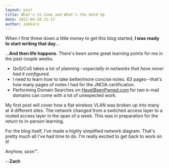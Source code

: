 ```yaml
---
layout: post
title: What's to Come and What's the Hold Up
date: 2021-04-28 21:17
author: zakkaru
---
```

<!-- wp:paragraph -->
<p>When I first threw down a little money to get this blog started, <strong>I was ready to start writing that day</strong>...</p>
<!-- /wp:paragraph -->

<!-- wp:paragraph -->
<p>...<strong>And then life happens</strong>. There's been some great learning points for me in the past couple weeks.</p>
<!-- /wp:paragraph -->

<!-- wp:list -->
<ul><li>QoS/CoS takes a lot of planning--<em>especially in networks that have never had it configured.</em></li><li>I need to learn how to take better/more concise notes. 63 pages--that's how many pages of notes I had for the JNCIA certification.</li><li>Performing Domain Searches on <a href="https://www.haveibeenpwned.com">HaveIBeenPwned.com</a> for two e-mail domains can come with a lot of unexpected work.</li></ul>
<!-- /wp:list -->

<!-- wp:paragraph -->
<p>My first post will cover how a flat wireless VLAN was broken up into many at 4 different sites. The network changed from a switched access layer to a routed access layer in the span of a week. This was in preparation for the return to in-person learning. </p>
<!-- /wp:paragraph -->

<!-- wp:paragraph -->
<p>For the blog itself, I've made a highly simplified network diagram. That's pretty much all I've had time to do. I'm really excited to get back to work on it!</p>
<!-- /wp:paragraph -->

<!-- wp:paragraph -->
<p>Anyhow, soon™.</p>
<!-- /wp:paragraph -->

<!-- wp:paragraph -->
<p>--<strong>Zach</strong></p>
<!-- /wp:paragraph -->

<!-- wp:paragraph -->
<p></p>
<!-- /wp:paragraph -->
